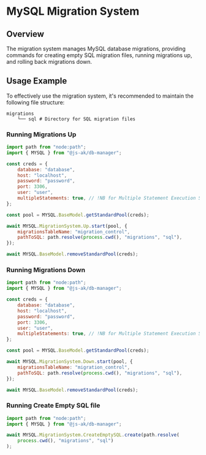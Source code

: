 # MySQL Migration System

## Overview

The migration system manages MySQL database migrations, providing commands for creating empty SQL migration files, running migrations up, and rolling back migrations down.

## Usage Example

To effectively use the migration system, it's recommended to maintain the following file structure:

```text
migrations
    └── sql # Directory for SQL migration files
```

### Running Migrations Up

```javascript
import path from "node:path";
import { MYSQL } from "@js-ak/db-manager";

const creds = {
    database: "database",
    host: "localhost",
    password: "password",
    port: 3306,
    user: "user",
    multipleStatements: true, // !NB for Multiple Statement Execution Support
};

const pool = MYSQL.BaseModel.getStandardPool(creds);

await MYSQL.MigrationSystem.Up.start(pool, {
    migrationsTableName: "migration_control",
    pathToSQL: path.resolve(process.cwd(), "migrations", "sql"),
});

await MYSQL.BaseModel.removeStandardPool(creds);
```

### Running Migrations Down

```javascript
import path from "node:path";
import { MYSQL } from "@js-ak/db-manager";

const creds = {
    database: "database",
    host: "localhost",
    password: "password",
    port: 3306,
    user: "user",
    multipleStatements: true, // !NB for Multiple Statement Execution Support
};

const pool = MYSQL.BaseModel.getStandardPool(creds);

await MYSQL.MigrationSystem.Down.start(pool, {
    migrationsTableName: "migration_control",
    pathToSQL: path.resolve(process.cwd(), "migrations", "sql"),
});

await MYSQL.BaseModel.removeStandardPool(creds);
```

### Running Create Empty SQL file

```javascript
import path from "node:path";
import { MYSQL } from "@js-ak/db-manager";

await MYSQL.MigrationSystem.CreateEmptySQL.create(path.resolve(
    process.cwd(), "migrations", "sql")
);
```
